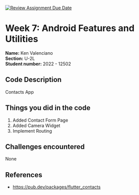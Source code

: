 [![Review Assignment Due Date](https://classroom.github.com/assets/deadline-readme-button-22041afd0340ce965d47ae6ef1cefeee28c7c493a6346c4f15d667ab976d596c.svg)](https://classroom.github.com/a/yI103iis)
# Week 7: Android Features and Utilities

**Name:** Ken Valenciano <br/>
**Section:** U-2L <br/>
**Student number:** 2022 - 12502 <br/>

## Code Description

Contacts App

## Things you did in the code

1. Added Contact Form Page
2. Added Camera Widget
3. Implement Routing

## Challenges encountered

None

## References

- https://pub.dev/packages/flutter_contacts
